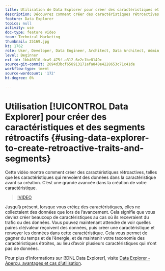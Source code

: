 ```yaml
---
title: Utilisation de Data Explorer pour créer des caractéristiques et des segments rétroactifs
description: Découvrez comment créer des caractéristiques rétroactives, telles que les caractéristiques qui renvoient des données dans la caractéristique avant sa création. C’est une grande avancée dans la création de votre caractéristique.
feature: Data Explorer
topics: null
activity: use
doc-type: feature video
team: Technical Marketing
thumbnail: 25169.jpg
kt: 1762
role: User, Developer, Data Engineer, Architect, Data Architect, Admin, Leader
level: Beginner
exl-id: 1bb40810-dca9-475f-a312-6e2c1be8149c
source-git-commit: 2094d3bcf658913171afa848e4228653c71c41de
workflow-type: tm+mt
source-wordcount: '172'
ht-degree: 0%

---
```


# Utilisation [!UICONTROL Data Explorer] pour créer des caractéristiques et des segments rétroactifs {#using-data-explorer-to-create-retroactive-traits-and-segments}

Cette vidéo montre comment créer des caractéristiques rétroactives, telles que les caractéristiques qui renvoient des données dans la caractéristique avant sa création. C’est une grande avancée dans la création de votre caractéristique.

>[!VIDEO](https://video.tv.adobe.com/v/25169/?quality=12)

Jusqu’à présent, lorsque vous créiez des caractéristiques, elles ne collectaient des données que lors de l’avancement. Cela signifie que vous deviez créer beaucoup de caractéristiques au cas où ils recevraient du trafic ou des données. Vous pouvez maintenant attendre de voir quelles paires clé/valeur reçoivent des données, puis créer une caractéristique et renvoyer les données dans cette caractéristique. Cela vous permet de gagner du temps et de l’énergie, et de maintenir votre taxonomie des caractéristiques étroites, au lieu d’avoir plusieurs caractéristiques qui n’ont pas de données.

Pour plus d’informations sur [!DNL Data Explorer], visite [Data Explorer - Aperçu, avantages et cas d’utilisation](https://experiencecloud.adobe.com/resources/help/en_US/aam/data-explorer.html).

